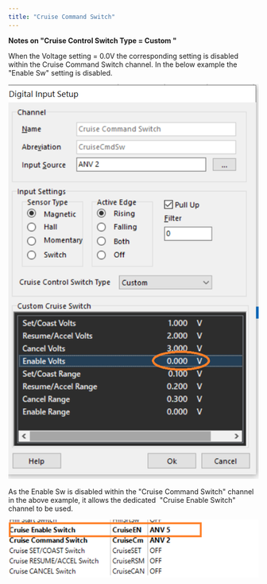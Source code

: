 ```yaml
---
title: "Cruise Command Switch"
---
```


**Notes on "Cruise Control Switch Type = Custom "**


When the Voltage setting = 0.0V the corresponding setting is disabled within the Cruise Command Switch channel. In the below example the "Enable Sw" setting is disabled.&nbsp;


![Image](</img/Untitled246.png>)





As the Enable Sw is disabled within the "Cruise Command Switch" channel in the above example, it allows the dedicated&nbsp; "Cruise Enable Switch" channel to be used.



![Image](</img/Untitled249.png>)














